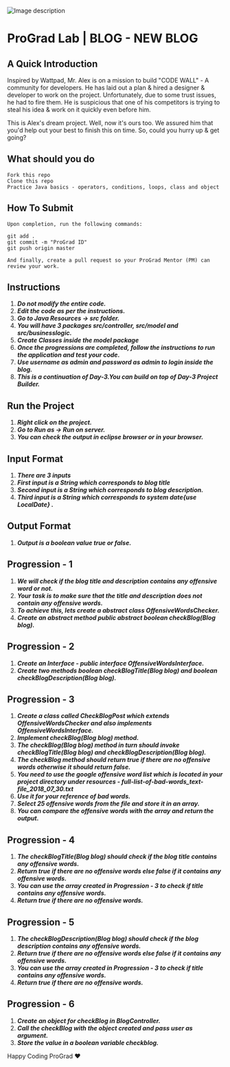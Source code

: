 ![Image description](https://i1.faceprep.in/ProGrad/face-logo-resized.png)

# ProGrad Lab | BLOG - NEW BLOG

## A Quick Introduction

Inspired by Wattpad, Mr. Alex is on a mission to build "CODE WALL" - A community for developers. He has laid out a plan & hired a designer & developer to work on the project. Unfortunately, due to some trust issues, he had to fire them. He is suspicious that one of his competitors is trying to steal his idea & work on it quickly even before him. 

This is Alex's dream project. Well, now it's ours too. We assured him that you'd help out your best to finish this on time. So, could you hurry up & get going?

## What should you do
```
Fork this repo
Clone this repo
Practice Java basics - operators, conditions, loops, class and object
```

## How To Submit
```
Upon completion, run the following commands:

git add .
git commit -m "ProGrad ID"
git push origin master

And finally, create a pull request so your ProGrad Mentor (PM) can review your work.
```

## Instructions

1. ***Do not modify the entire code.***
2. ***Edit the code as per the instructions.***
3. ***Go to Java Resources -> src folder.***
4. ***You will have 3 packages src/controller, src/model and src/businesslogic.***
5. ***Create Classes inside the model package***
6. ***Once the progressions are completed, follow the instructions to run the application and test your code.***
7. ***Use username as admin and password as admin to login inside the blog.***
8. ***This is a continuation of Day-3.You can build on top of Day-3 Project Builder.***
 
## Run the Project
1. ***Right click on the project.***
2. ***Go to Run as -> Run on server.***
3. ***You can check the output in eclipse browser or in your browser.***

## Input Format
1. ***There are 3 inputs***
2. ***First input is a String which corresponds to blog title***
3. ***Second input is a String which corresponds to blog description.***
4. ***Third input is a String which corresponds to system date{use LocalDate} .***

## Output Format
1. ***Output is a boolean value true or false.***

## Progression - 1 
1. ***We will check if the blog title and description contains any offensive word or not.***
2. ***Your task is to make sure that the title and description does not contain any offensive words.***
3. ***To achieve this, lets create a abstract class OffensiveWordsChecker.***
4. ***Create an abstract method public abstract boolean checkBlog(Blog blog).***

## Progression - 2
1. ***Create an Interface - public interface OffensiveWordsInterface.***
2. ***Create two methods boolean checkBlogTitle(Blog blog) and boolean checkBlogDescription(Blog blog).***

## Progression - 3
1. ***Create a class called CheckBlogPost which extends OffensiveWordsChecker and also implements OffensiveWordsInterface.***
2. ***Implement checkBlog(Blog blog) method.***
3. ***The checkBlog(Blog blog) method in turn should invoke checkBlogTitle(Blog blog) and checkBlogDescription(Blog blog).***
4. ***The checkBlog method should return true if there are no offensive words otherwise it should return false.***
5. ***You need to use the google offensive word list which is located in your project directory under resources - full-list-of-bad-words_text-file_2018_07_30.txt***
6. ***Use it for your reference of bad words.***
7. ***Select 25 offensive words from the file and store it in an array.***
8. ***You can compare the offensive words with the array and return the output.***

## Progression - 4
1. ***The checkBlogTitle(Blog blog) should check if the blog title contains any offensive words.***
2. ***Return true if there are no offensive words else false if it contains any offensive words.***
3. ***You can use the array created in Progression - 3 to check if title contains any offensive words.***
4. ***Return true if there are no offensive words.***

## Progression - 5
1. ***The checkBlogDescription(Blog blog) should check if the blog description contains any offensive words.***
2. ***Return true if there are no offensive words else false if it contains any offensive words.***
3. ***You can use the array created in Progression - 3 to check if title contains any offensive words.***
4. ***Return true if there are no offensive words.***

## Progression - 6
1. ***Create an object for checkBlog in BlogController.***
2. ***Call the checkBlog with the object created and pass user as argument.***
3. ***Store the value in a boolean variable checkblog.***


Happy Coding ProGrad ❤️

